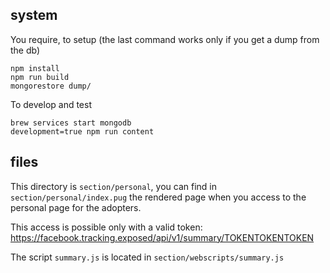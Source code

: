## system 

You require, to setup (the last command works only if you get a dump from the db)

```
npm install
npm run build 
mongorestore dump/
```

To develop and test 

```
brew services start mongodb
development=true npm run content
```

## files

This directory is `section/personal`, you can find in `section/personal/index.pug` the rendered page when you access to the personal page for the adopters.

This access is possible only with a valid token:
https://facebook.tracking.exposed/api/v1/summary/TOKENTOKENTOKEN

The script `summary.js` is located in `section/webscripts/summary.js`
